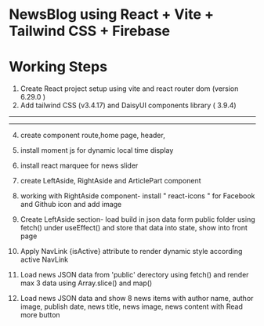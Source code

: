 # NewsBlog  using  React + Vite + Tailwind CSS + Firebase


# Working Steps
1. Create React project setup using vite and react router dom (version 6.29.0 )
2. Add tailwind CSS (v3.4.17) and DaisyUI components library ( 3.9.4)


*********


********



4. create component route,home page, header, 
5. install  moment js for dynamic local time display
6. install react marquee for news slider 

7. create LeftAside, RightAside and ArticlePart component
8. working with RightAside component- install " react-icons " for Facebook and Github icon and add image

9. Create LeftAside section- load build in json data form public folder using fetch() under useEffect() and store that data into state, show into front page
10. Apply NavLink {isActive} attribute to render dynamic style according active NavLink

11. Load news JSON data from 'public' derectory using fetch() and render max 3 data using Array.slice() and map()
12. Load news JSON data and show  8 news items with author name, author image, publish date, news title, news image, news content with Read more button




